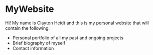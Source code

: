 # MyWebsite

Hi! My name is Clayton Heidt and this is my personal website that will contain the following:
- Personal portfolio of all my past and ongoing projects
- Brief biography of myself
- Contact information
